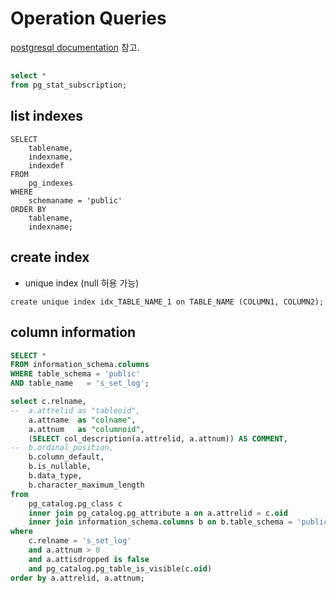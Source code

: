 # Operation Queries

[postgresql documentation](https://www.postgresql.org/docs/12/monitoring-stats.html#PG-STAT-SUBSCRIPTION) 참고.
## 

```sql
select *
from pg_stat_subscription;
```

## list indexes
```
SELECT
    tablename,
    indexname,
    indexdef
FROM
    pg_indexes
WHERE
    schemaname = 'public'
ORDER BY
    tablename,
    indexname;
```

## create index
- unique index (null 허용 가능)
```
create unique index idx_TABLE_NAME_1 on TABLE_NAME (COLUMN1, COLUMN2);
```

## column information
```sql
SELECT *
FROM information_schema.columns
WHERE table_schema = 'public'
AND table_name   = 's_set_log';

select c.relname, 
-- 	a.attrelid as "tableoid",
	a.attname  as "colname",
	a.attnum   as "columnoid",
    (SELECT col_description(a.attrelid, a.attnum)) AS COMMENT,
-- 	b.ordinal_position, 
	b.column_default, 
	b.is_nullable, 
	b.data_type, 
	b.character_maximum_length
from
    pg_catalog.pg_class c
    inner join pg_catalog.pg_attribute a on a.attrelid = c.oid
 	inner join information_schema.columns b on b.table_schema = 'public' and b.table_name = c.relname and b.column_name = a.attname
where
    c.relname = 's_set_log'
    and a.attnum > 0
    and a.attisdropped is false
    and pg_catalog.pg_table_is_visible(c.oid)
order by a.attrelid, a.attnum;

```